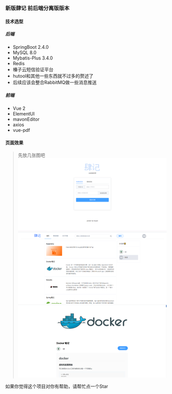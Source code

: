 ### 新版肆记 前后端分离版版本

#### 技术选型
##### 后端
- SpringBoot 2.4.0
- MySQL 8.0
- Mybatis-Plus 3.4.0
- Redis
- 榛子云短信验证平台
- hutool和其他一些东西就不过多的赘述了
- 后续应该会整合RabbitMQ做一些消息推送

##### 前端
- Vue 2 
- ElementUI
- mavonEditor
- axios
- vue-pdf

#### 页面效果
>先放几张图吧
![](./doc/siji-1.png)
![](./doc/siji-2.png)
![](./doc/siji-3.png)

如果你觉得这个项目对你有帮助，请帮忙点一个Star